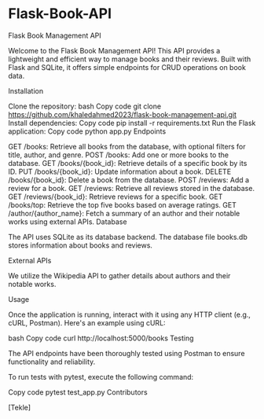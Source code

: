 # Flask-Book-API
Flask Book Management API

Welcome to the Flask Book Management API! This API provides a lightweight and efficient way to manage books and their reviews. Built with Flask and SQLite, it offers simple endpoints for CRUD operations on book data.

Installation

Clone the repository:
bash
Copy code
git clone https://github.com/khaledahmed2023/flask-book-management-api.git
Install dependencies:
Copy code
pip install -r requirements.txt
Run the Flask application:
Copy code
python app.py
Endpoints

GET /books: Retrieve all books from the database, with optional filters for title, author, and genre.
POST /books: Add one or more books to the database.
GET /books/{book_id}: Retrieve details of a specific book by its ID.
PUT /books/{book_id}: Update information about a book.
DELETE /books/{book_id}: Delete a book from the database.
POST /reviews: Add a review for a book.
GET /reviews: Retrieve all reviews stored in the database.
GET /reviews/{book_id}: Retrieve reviews for a specific book.
GET /books/top: Retrieve the top five books based on average ratings.
GET /author/{author_name}: Fetch a summary of an author and their notable works using external APIs.
Database

The API uses SQLite as its database backend. The database file books.db stores information about books and reviews.

External APIs

We utilize the Wikipedia API to gather details about authors and their notable works.

Usage

Once the application is running, interact with it using any HTTP client (e.g., cURL, Postman). Here's an example using cURL:

bash
Copy code
curl http://localhost:5000/books
Testing

The API endpoints have been thoroughly tested using Postman to ensure functionality and reliability.

To run tests with pytest, execute the following command:

Copy code
pytest test_app.py
Contributors

[Tekle]
